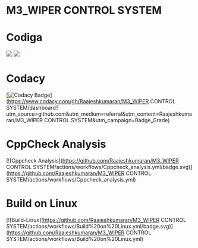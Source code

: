 # M3_WIPER CONTROL SYSTEM
# Codiga
![](https://api.codiga.io/project/33334/score/svg)
![](https://api.codiga.io/project/33334/status/svg)
# Codacy
[![Codacy Badge](https://app.codacy.com/project/badge/Grade/ab1e1ea9f7d4429ca2bfd02a533579e7)](https://www.codacy.com/gh/Raajeshkumaran/M3_WIPER CONTROL SYSTEM/dashboard?utm_source=github.com&amp;utm_medium=referral&amp;utm_content=Raajeshkumaran/M3_WIPER CONTROL SYSTEM&amp;utm_campaign=Badge_Grade)
# CppCheck Analysis
[![Cppcheck Analysis](https://github.com/Raajeshkumaran/M3_WIPER CONTROL SYSTEM/actions/workflows/Cppcheck_analysis.yml/badge.svg)](https://github.com/Raajeshkumaran/M3_WIPER CONTROL SYSTEM/actions/workflows/Cppcheck_analysis.yml)
# Build on Linux
[![Build-Linux](https://github.com/Raajeshkumaran/M3_WIPER CONTROL SYSTEM/actions/workflows/Build%20on%20Linux.yml/badge.svg)](https://github.com/Raajeshkumaran/M3_WIPER CONTROL SYSTEM/actions/workflows/Build%20on%20Linux.yml)
